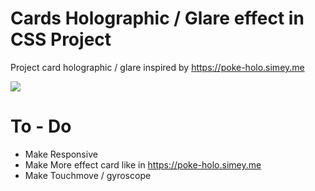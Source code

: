# Cards Holographic / Glare effect in CSS Project
Project card holographic / glare inspired by https://poke-holo.simey.me

<img src="Flip Card.webm" />

# To - Do
- Make Responsive
- Make More effect card like in https://poke-holo.simey.me
- Make Touchmove / gyroscope